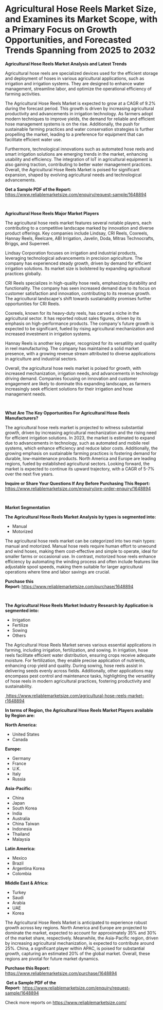 <p><h1>Agricultural Hose Reels Market Size, and Examines its Market Scope, with a Primary Focus on Growth Opportunities, and Forecasted Trends Spanning from 2025 to 2032</h1></p><p><strong>Agricultural Hose Reels Market Analysis and Latest Trends</strong></p>
<p><p>Agricultural hose reels are specialized devices used for the efficient storage and deployment of hoses in various agricultural applications, such as irrigation and irrigation systems. They are designed to enhance water management, streamline labor, and optimize the operational efficiency of farming activities. </p><p>The Agricultural Hose Reels Market is expected to grow at a CAGR of 9.2% during the forecast period. This growth is driven by increasing agricultural productivity and advancements in irrigation technology. As farmers adopt modern techniques to improve yields, the demand for reliable and efficient hose management systems is on the rise. Additionally, the push for sustainable farming practices and water conservation strategies is further propelling the market, leading to a preference for equipment that can facilitate efficient water use. </p><p>Furthermore, technological innovations such as automated hose reels and smart irrigation solutions are emerging trends in the market, enhancing usability and efficiency. The integration of IoT in agricultural equipment is also gaining traction, contributing to better water management practices. Overall, the Agricultural Hose Reels Market is poised for significant expansion, shaped by evolving agricultural needs and technological advancements.</p></p>
<p><strong>Get a Sample PDF of the Report:&nbsp;</strong> <a href="https://www.reliablemarketsize.com/enquiry/request-sample/1648894?utm_campaign=3114&utm_medium=2&utm_source=Github&utm_content=ia&utm_term=09042025&utm_id=agricultural-hose-reels">https://www.reliablemarketsize.com/enquiry/request-sample/1648894</a></p>
<p>&nbsp;</p>
<p><strong>Agricultural Hose Reels Major Market Players</strong></p>
<p><p>The agricultural hose reels market features several notable players, each contributing to a competitive landscape marked by innovation and diverse product offerings. Key companies include Lindsay, CRI Reels, Coxreels, Hannay Reels, Reelcare, ABI Irrigation, Javelin, Doda, Mitras Technocrafts, Briggs, and Superreel.</p><p>Lindsay Corporation focuses on irrigation and industrial products, leveraging technological advancements in precision agriculture. The company has experienced steady growth, driven by demand for efficient irrigation solutions. Its market size is bolstered by expanding agricultural practices globally.</p><p>CRI Reels specializes in high-quality hose reels, emphasizing durability and functionality. The company has seen increased demand due to its focus on customer satisfaction and innovation, contributing to its revenue growth. The agricultural landscape's shift towards sustainability promises further opportunities for CRI Reels.</p><p>Coxreels, known for its heavy-duty reels, has carved a niche in the agricultural sector. It has reported robust sales figures, driven by its emphasis on high-performance products. The company's future growth is expected to be significant, fueled by rising agricultural mechanization and increased investment in irrigation systems.</p><p>Hannay Reels is another key player, recognized for its versatility and quality in reel manufacturing. The company has maintained a solid market presence, with a growing revenue stream attributed to diverse applications in agriculture and industrial sectors.</p><p>Overall, the agricultural hose reels market is poised for growth, with increased mechanization, irrigation needs, and advancements in technology driving demand. Companies focusing on innovation and customer engagement are likely to dominate this expanding landscape, as farmers increasingly seek efficient solutions for their irrigation and hose management needs.</p></p>
<p>&nbsp;</p>
<p><strong>What Are The Key Opportunities For Agricultural Hose Reels Manufacturers?</strong></p>
<p><p>The agricultural hose reels market is projected to witness substantial growth, driven by increasing agricultural mechanization and the rising need for efficient irrigation solutions. In 2023, the market is estimated to expand due to advancements in technology, such as automated and mobile reel systems, which enhance efficiency and reduce labor costs. Additionally, the growing emphasis on sustainable farming practices is fostering demand for durable, low-maintenance products. North America and Europe are leading regions, fueled by established agricultural sectors. Looking forward, the market is expected to continue its upward trajectory, with a CAGR of 5-7% over the next five years.</p></p>
<p><strong>Inquire or Share Your Questions If Any Before Purchasing This Report:</strong> <a href="https://www.reliablemarketsize.com/enquiry/pre-order-enquiry/1648894?utm_campaign=3114&utm_medium=2&utm_source=Github&utm_content=ia&utm_term=09042025&utm_id=agricultural-hose-reels">https://www.reliablemarketsize.com/enquiry/pre-order-enquiry/1648894</a></p>
<p>&nbsp;</p>
<p><strong>Market Segmentation</strong></p>
<p><strong>The Agricultural Hose Reels Market Analysis by types is segmented into:</strong></p>
<p><ul><li>Manual</li><li>Motorized</li></ul></p>
<p><p>The agricultural hose reels market can be categorized into two main types: manual and motorized. Manual hose reels require human effort to unwound and wind hoses, making them cost-effective and simple to operate, ideal for smaller farms or occasional use. In contrast, motorized hose reels enhance efficiency by automating the winding process and often include features like adjustable spool speeds, making them suitable for larger agricultural operations where time and labor savings are crucial.</p></p>
<p><strong>Purchase this Report:&nbsp;</strong><a href="https://www.reliablemarketsize.com/purchase/1648894?utm_campaign=3114&utm_medium=2&utm_source=Github&utm_content=ia&utm_term=09042025&utm_id=agricultural-hose-reels">https://www.reliablemarketsize.com/purchase/1648894</a></p>
<p>&nbsp;</p>
<p><strong>The Agricultural Hose Reels Market Industry Research by Application is segmented into:</strong></p>
<p><ul><li>Irrigation</li><li>Fertilize</li><li>Sowing</li><li>Others</li></ul></p>
<p><p>The Agricultural Hose Reels Market serves various essential applications in farming, including irrigation, fertilization, and sowing. In irrigation, hose reels facilitate efficient water distribution, ensuring crops receive adequate moisture. For fertilization, they enable precise application of nutrients, enhancing crop yield and quality. During sowing, hose reels assist in delivering seeds evenly across fields. Additionally, other applications may encompass pest control and maintenance tasks, highlighting the versatility of hose reels in modern agricultural practices, fostering productivity and sustainability.</p></p>
<p><a href="https://www.reliablemarketsize.com/agricultural-hose-reels-market-r1648894?utm_campaign=3114&utm_medium=2&utm_source=Github&utm_content=ia&utm_term=09042025&utm_id=agricultural-hose-reels">&nbsp;https://www.reliablemarketsize.com/agricultural-hose-reels-market-r1648894</a></p>
<p><strong>In terms of Region, the Agricultural Hose Reels Market Players available by Region are:</strong></p>
<p>
    <p> <strong> North America: </strong>
        <ul>
            <li>United States</li>
            <li>Canada</li>
        </ul>
        </p> 
    <p> <strong> Europe: </strong>
        <ul>
            <li>Germany</li>
            <li>France</li>
            <li>U.K.</li>
            <li>Italy</li>
            <li>Russia</li>
        </ul>
        </p> 
    <p> <strong> Asia-Pacific: </strong>
        <ul>
            <li>China</li>
            <li>Japan</li>
            <li>South Korea</li>
            <li>India</li>
            <li>Australia</li>
            <li>China Taiwan</li>
            <li>Indonesia</li>
            <li>Thailand</li>
            <li>Malaysia</li>
        </ul>
        </p> 
    <p> <strong> Latin America: </strong>
        <ul>
            <li>Mexico</li>
            <li>Brazil</li>
            <li>Argentina Korea</li>
            <li>Colombia</li>
        </ul>
        </p> 
    <p> <strong> Middle East & Africa: </strong>
        <ul>
            <li>Turkey</li>
            <li>Saudi</li>
            <li>Arabia</li>
            <li>UAE</li>
            <li>Korea</li>
        </ul>
    </p>
    </p>
<p><p>The Agricultural Hose Reels Market is anticipated to experience robust growth across key regions. North America and Europe are projected to dominate the market, expected to account for approximately 35% and 30% of the market share, respectively. Meanwhile, the Asia-Pacific region, driven by increasing agricultural mechanization, is expected to contribute around 25%. China, a significant player within APAC, is poised for substantial growth, capturing an estimated 20% of the global market. Overall, these regions are pivotal for future market dynamics.</p></p>
<p><strong>Purchase this Report: </strong><a href="https://www.reliablemarketsize.com/purchase/1648894?utm_campaign=3114&utm_medium=2&utm_source=Github&utm_content=ia&utm_term=09042025&utm_id=agricultural-hose-reels">https://www.reliablemarketsize.com/purchase/1648894</a></p>
<p>&nbsp;<strong>Get a Sample PDF of the Report:&nbsp;&nbsp;</strong><a href="https://www.reliablemarketsize.com/enquiry/request-sample/1648894?utm_campaign=3114&utm_medium=2&utm_source=Github&utm_content=ia&utm_term=09042025&utm_id=agricultural-hose-reels">https://www.reliablemarketsize.com/enquiry/request-sample/1648894</a></p>
<p><strong></strong></p>
<p>Check more reports on <a href="https://www.reliablemarketsize.com/?utm_campaign=3114&utm_medium=2&utm_source=Github&utm_content=ia&utm_term=09042025&utm_id=agricultural-hose-reels">https://www.reliablemarketsize.com/</a></p>